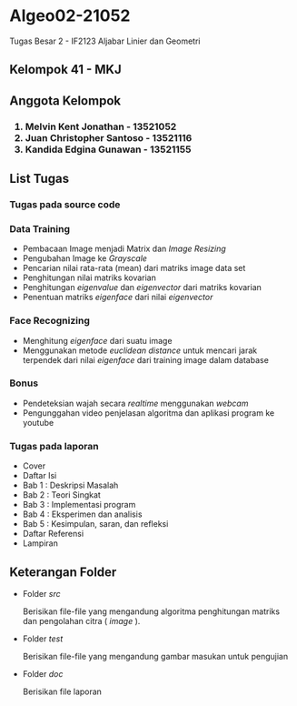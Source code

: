 # Algeo02-21052 
Tugas Besar 2 - IF2123 Aljabar Linier dan Geometri

<h2> Kelompok 41 - MKJ </h2>
<h2> <b> Anggota Kelompok </b> </h2>
<h3>
<ol>
<li> Melvin Kent Jonathan - 13521052
<li> Juan Christopher Santoso - 13521116
<li> Kandida Edgina Gunawan - 13521155
</ol>
</h3>

<h2> <b> List Tugas </b> </h2>
<h3> <b> Tugas pada source code </b> </h3>
<h3> Data Training </h3>
<ul>
<li> Pembacaan Image menjadi Matrix dan <i> Image Resizing </i>
<li> Pengubahan Image ke <i> Grayscale </i>
<li> Pencarian nilai rata-rata (mean) dari matriks image data set
<li> Penghitungan nilai matriks kovarian 
<li> Penghitungan <i> eigenvalue </i> dan <i> eigenvector </i> dari matriks kovarian 
<li> Penentuan matriks <i> eigenface </i> dari nilai <i> eigenvector </i>
</ul>
<h3> Face Recognizing </h3>
<ul>
<li> Menghitung <i> eigenface</i> dari suatu image 
<li> Menggunakan metode <i> euclidean distance </i> untuk mencari jarak terpendek dari nilai <i> eigenface </i> dari training image dalam database
</ul>
<h3> Bonus </h3>
<ul>
<li> Pendeteksian wajah secara <i> realtime </i> menggunakan <i> webcam </i>
<li> Pengunggahan video penjelasan algoritma dan aplikasi program ke youtube
</ul>


<h3> <b> Tugas pada laporan </b> </h3>
<ul>
<li> Cover 
<li> Daftar Isi
<li> Bab 1 : Deskripsi Masalah 
<li> Bab 2 : Teori Singkat
<li> Bab 3 : Implementasi program 
<li> Bab 4 : Eksperimen dan analisis
<li> Bab 5 : Kesimpulan, saran, dan refleksi
<li> Daftar Referensi
<li> Lampiran
</ul>

<h2> <b> Keterangan Folder </b> </h2>
<ul>
<li> Folder <i> src </i>
<p> Berisikan file-file yang mengandung algoritma penghitungan matriks dan pengolahan citra (<i> image </i>). </p>
<li> Folder <i> test </i>
<p> Berisikan file-file yang mengandung gambar masukan untuk pengujian </p>
<li> Folder <i> doc </i>
<p> Berisikan file laporan </p>
</ul>
